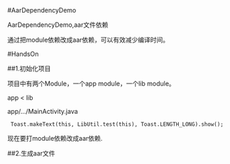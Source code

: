 #AarDependencyDemo

AarDependencyDemo,aar文件依赖

通过把module依赖改成aar依赖，可以有效减少编译时间。

#HandsOn

##1.初始化项目

项目中有两个Module，一个app module，一个lib module。

app < lib

app/.../MainActivity.java

```
 Toast.makeText(this, LibUtil.test(this), Toast.LENGTH_LONG).show();
```

现在要打module依赖改成aar依赖.

##2.生成aar文件

